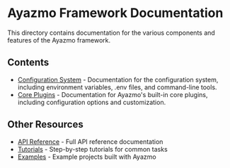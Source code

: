 # Ayazmo Framework Documentation

This directory contains documentation for the various components and features of the Ayazmo framework.

## Contents

- [Configuration System](./configuration.md) - Documentation for the configuration system, including environment variables, .env files, and command-line tools.
- [Core Plugins](./core-plugins.md) - Documentation for Ayazmo's built-in core plugins, including configuration options and customization.

## Other Resources

- [API Reference](https://ayazmo.io/api) - Full API reference documentation
- [Tutorials](https://ayazmo.io/tutorials) - Step-by-step tutorials for common tasks
- [Examples](https://ayazmo.io/examples) - Example projects built with Ayazmo 